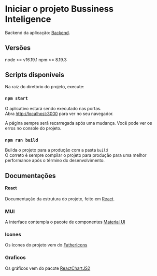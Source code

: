 # Iniciar o projeto Bussiness Inteligence

Backend da aplicação: [Backend](https://github.com/kaiofgl/data-analysis-backend).


## Versões

node >= v16.19.1
npm >= 8.19.3

## Scripts disponíveis

Na raiz do diretório do projeto, execute:

### `npm start`

O aplicativo estará sendo executado nas portas.\
Abra [http://localhost:3000](http://localhost:3000) para ver no seu navegador.

A página sempre será recarregada após uma mudança.
Você pode ver os erros no console do projeto.

### `npm run build`

Builda o projeto para a produção com a pasta `build`\
O correto é sempre compilar o projeto para produção para uma melhor performance após o término do desenvolvimento.

## Documentações

#### React 
Documentação da estrutura do projeto, feito em [React](https://react.dev/).

### MUI
A interface contempla o pacote de componentes [Material UI](https://mui.com/)

### Icones
Os ícones do projeto vem do [FatherIcons](https://feathericons.com/?query=chart)

### Graficos

Os gráficos vem do pacote [ReactChartJS2](https://react-chartjs-2.js.org/)